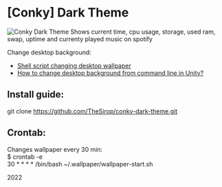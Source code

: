 [Conky] Dark Theme
===========
![Conky Dark Theme](https://cdn.devopsway.net/github/conky-dark-theme.png)
Shows current time, cpu usage, storage, used ram, swap, uptime and currenty played music on spotify 

Change desktop background:
- [Shell script changing desktop wallpaper](https://stackoverflow.com/questions/5550895/shell-script-changing-desktop-wallpaper)
- [How to change desktop background from command line in Unity?](https://askubuntu.com/questions/66914/how-to-change-desktop-background-from-command-line-in-unity)

Install guide:
----------------------
git clone https://github.com/TheSirop/conky-dark-theme.git

Crontab:
----------------------
Changes wallpaper every 30 min:  
$ crontab -e  
30 * * * * /bin/bash ~/.wallpaper/wallpaper-start.sh

2022
